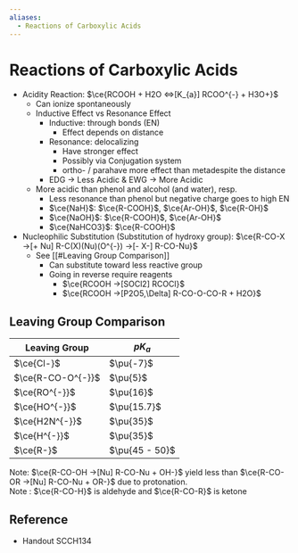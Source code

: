 ```yaml
---
aliases:
  - Reactions of Carboxylic Acids
---
```


# Reactions of Carboxylic Acids

- Acidity Reaction: $\ce{RCOOH + H2O <=>[K_{a}] RCOO^{-} + H3O+}$
	- Can ionize spontaneously
	- Inductive Effect vs Resonance Effect
		- Inductive: through bonds (EN)
			- Effect depends on distance
		- Resonance: delocalizing
			- Have stronger effect
			- Possibly via Conjugation system
			- ortho- / parahave more effect than metadespite the distance
		- EDG → Less Acidic & EWG → More Acidic
	- More acidic than phenol and alcohol (and water), resp.
		- Less resonance than phenol but negative charge goes to high EN
		- $\ce{NaH}$: $\ce{R-COOH}$, $\ce{Ar-OH}$, $\ce{R-OH}$
		- $\ce{NaOH}$: $\ce{R-COOH}$, $\ce{Ar-OH}$
		- $\ce{NaHCO3}$: $\ce{R-COOH}$
- Nucleophilic Substitution (Substitution of hydroxy group): $\ce{R-CO-X ->[+ Nu] R-C(X)(Nu)(O^{-}) ->[- X-] R-CO-Nu}$
	- See [[#Leaving Group Comparison]]
		- Can substitute toward less reactive group
		- Going in reverse require reagents
			- $\ce{RCOOH ->[SOCl2] RCOCl}$
			- $\ce{RCOOH ->[P2O5,\Delta] R-CO-O-CO-R + H2O}$

## Leaving Group Comparison

| Leaving Group | $pK_{a}$ |
| ---- | ---- |
| $\ce{Cl-}$ | $\pu{-7}$ |
| $\ce{R-CO-O^{-}}$ | $\pu{5}$ |
| $\ce{RO^{-}}$ | $\pu{16}$ |
| $\ce{HO^{-}}$ | $\pu{15.7}$ |
| $\ce{H2N^{-}}$ | $\pu{35}$ |
| $\ce{H^{-}}$ | $\pu{35}$ |
| $\ce{R-}$ | $\pu{45 - 50}$ |

Note: $\ce{R-CO-OH ->[Nu] R-CO-Nu + OH-}$ yield less than $\ce{R-CO-OR ->[Nu] R-CO-Nu + OR-}$ due to protonation.  
Note : $\ce{R-CO-H}$ is aldehyde and $\ce{R-CO-R}$ is ketone

## Reference

- Handout SCCH134
